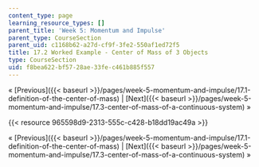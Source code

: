 ```yaml
---
content_type: page
learning_resource_types: []
parent_title: 'Week 5: Momentum and Impulse'
parent_type: CourseSection
parent_uid: c1168b62-a27d-cf9f-3fe2-550af1ed72f5
title: 17.2 Worked Example - Center of Mass of 3 Objects
type: CourseSection
uid: f8bea622-bf57-28ae-33fe-c461b885f557
---
```


« [Previous]({{< baseurl >}}/pages/week-5-momentum-and-impulse/17.1-definition-of-the-center-of-mass) | [Next]({{< baseurl >}}/pages/week-5-momentum-and-impulse/17.3-center-of-mass-of-a-continuous-system) »

{{< resource 965598d9-2313-555c-c428-b18dd19ac49a >}}

« [Previous]({{< baseurl >}}/pages/week-5-momentum-and-impulse/17.1-definition-of-the-center-of-mass) | [Next]({{< baseurl >}}/pages/week-5-momentum-and-impulse/17.3-center-of-mass-of-a-continuous-system) »